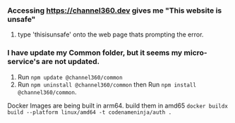 ### Accessing https://channel360.dev gives me "This website is unsafe"

1. type 'thisisunsafe' onto the web page thats prompting the error.

### I have update my Common folder, but it seems my micro-service's are not updated.

1. Run `npm update @channel360/common`
2. Run `npm uninstall @channel360/common` then Run `npm install @channel360/common`.

Docker Images are being built in arm64. build them in amd65
`docker buildx build --platform linux/amd64 -t codenameninja/auth . `
